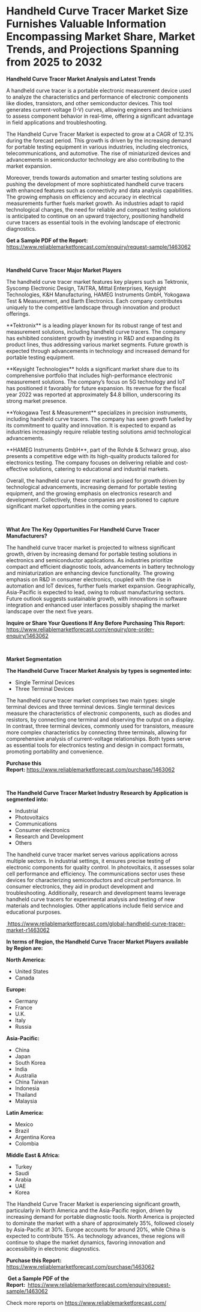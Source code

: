 <p><h1>Handheld Curve Tracer Market Size Furnishes Valuable Information Encompassing Market Share, Market Trends, and Projections Spanning from 2025 to 2032</h1></p><p><strong>Handheld Curve Tracer Market Analysis and Latest Trends</strong></p>
<p><p>A handheld curve tracer is a portable electronic measurement device used to analyze the characteristics and performance of electronic components like diodes, transistors, and other semiconductor devices. This tool generates current-voltage (I-V) curves, allowing engineers and technicians to assess component behavior in real-time, offering a significant advantage in field applications and troubleshooting.</p><p>The Handheld Curve Tracer Market is expected to grow at a CAGR of 12.3% during the forecast period. This growth is driven by the increasing demand for portable testing equipment in various industries, including electronics, telecommunications, and automotive. The rise of miniaturized devices and advancements in semiconductor technology are also contributing to the market expansion. </p><p>Moreover, trends towards automation and smarter testing solutions are pushing the development of more sophisticated handheld curve tracers with enhanced features such as connectivity and data analysis capabilities. The growing emphasis on efficiency and accuracy in electrical measurements further fuels market growth. As industries adapt to rapid technological changes, the need for reliable and compact testing solutions is anticipated to continue on an upward trajectory, positioning handheld curve tracers as essential tools in the evolving landscape of electronic diagnostics.</p></p>
<p><strong>Get a Sample PDF of the Report:&nbsp;</strong> <a href="https://www.reliablemarketforecast.com/enquiry/request-sample/1463062?utm_campaign=2255&utm_medium=2&utm_source=Github&utm_content=ia&utm_term=13022025&utm_id=handheld-curve-tracer">https://www.reliablemarketforecast.com/enquiry/request-sample/1463062</a></p>
<p>&nbsp;</p>
<p><strong>Handheld Curve Tracer Major Market Players</strong></p>
<p><p>The handheld curve tracer market features key players such as Tektronix, Syscomp Electronic Design, TAITRA, Mittal Enterprises, Keysight Technologies, K&H Manufacturing, HAMEG Instruments GmbH, Yokogawa Test & Measurement, and Barth Electronics. Each company contributes uniquely to the competitive landscape through innovation and product offerings.</p><p>**Tektronix** is a leading player known for its robust range of test and measurement solutions, including handheld curve tracers. The company has exhibited consistent growth by investing in R&D and expanding its product lines, thus addressing various market segments. Future growth is expected through advancements in technology and increased demand for portable testing equipment.</p><p>**Keysight Technologies** holds a significant market share due to its comprehensive portfolio that includes high-performance electronic measurement solutions. The company’s focus on 5G technology and IoT has positioned it favorably for future expansion. Its revenue for the fiscal year 2022 was reported at approximately $4.8 billion, underscoring its strong market presence.</p><p>**Yokogawa Test & Measurement** specializes in precision instruments, including handheld curve tracers. The company has seen growth fueled by its commitment to quality and innovation. It is expected to expand as industries increasingly require reliable testing solutions amid technological advancements.</p><p>**HAMEG Instruments GmbH**, part of the Rohde & Schwarz group, also presents a competitive edge with its high-quality products tailored for electronics testing. The company focuses on delivering reliable and cost-effective solutions, catering to educational and industrial markets.</p><p>Overall, the handheld curve tracer market is poised for growth driven by technological advancements, increasing demand for portable testing equipment, and the growing emphasis on electronics research and development. Collectively, these companies are positioned to capture significant market opportunities in the coming years.</p></p>
<p>&nbsp;</p>
<p><strong>What Are The Key Opportunities For Handheld Curve Tracer Manufacturers?</strong></p>
<p><p>The handheld curve tracer market is projected to witness significant growth, driven by increasing demand for portable testing solutions in electronics and semiconductor applications. As industries prioritize compact and efficient diagnostic tools, advancements in battery technology and miniaturization are enhancing device functionality. The growing emphasis on R&D in consumer electronics, coupled with the rise in automation and IoT devices, further fuels market expansion. Geographically, Asia-Pacific is expected to lead, owing to robust manufacturing sectors. Future outlook suggests sustainable growth, with innovations in software integration and enhanced user interfaces possibly shaping the market landscape over the next five years.</p></p>
<p><strong>Inquire or Share Your Questions If Any Before Purchasing This Report:</strong> <a href="https://www.reliablemarketforecast.com/enquiry/pre-order-enquiry/1463062?utm_campaign=2255&utm_medium=2&utm_source=Github&utm_content=ia&utm_term=13022025&utm_id=handheld-curve-tracer">https://www.reliablemarketforecast.com/enquiry/pre-order-enquiry/1463062</a></p>
<p>&nbsp;</p>
<p><strong>Market Segmentation</strong></p>
<p><strong>The Handheld Curve Tracer Market Analysis by types is segmented into:</strong></p>
<p><ul><li>Single Terminal Devices</li><li>Three Terminal Devices</li></ul></p>
<p><p>The handheld curve tracer market comprises two main types: single terminal devices and three terminal devices. Single terminal devices measure the characteristics of electronic components, such as diodes and resistors, by connecting one terminal and observing the output on a display. In contrast, three terminal devices, commonly used for transistors, measure more complex characteristics by connecting three terminals, allowing for comprehensive analysis of current-voltage relationships. Both types serve as essential tools for electronics testing and design in compact formats, promoting portability and convenience.</p></p>
<p><strong>Purchase this Report:&nbsp;</strong><a href="https://www.reliablemarketforecast.com/purchase/1463062?utm_campaign=2255&utm_medium=2&utm_source=Github&utm_content=ia&utm_term=13022025&utm_id=handheld-curve-tracer">https://www.reliablemarketforecast.com/purchase/1463062</a></p>
<p>&nbsp;</p>
<p><strong>The Handheld Curve Tracer Market Industry Research by Application is segmented into:</strong></p>
<p><ul><li>Industrial</li><li>Photovoltaics</li><li>Communications</li><li>Consumer electronics</li><li>Research and Development</li><li>Others</li></ul></p>
<p><p>The handheld curve tracer market serves various applications across multiple sectors. In industrial settings, it ensures precise testing of electronic components for quality control. In photovoltaics, it assesses solar cell performance and efficiency. The communications sector uses these devices for characterizing semiconductors and circuit performance. In consumer electronics, they aid in product development and troubleshooting. Additionally, research and development teams leverage handheld curve tracers for experimental analysis and testing of new materials and technologies. Other applications include field service and educational purposes.</p></p>
<p><a href="https://www.reliablemarketforecast.com/global-handheld-curve-tracer-market-r1463062?utm_campaign=2255&utm_medium=2&utm_source=Github&utm_content=ia&utm_term=13022025&utm_id=handheld-curve-tracer">&nbsp;https://www.reliablemarketforecast.com/global-handheld-curve-tracer-market-r1463062</a></p>
<p><strong>In terms of Region, the Handheld Curve Tracer Market Players available by Region are:</strong></p>
<p>
    <p> <strong> North America: </strong>
        <ul>
            <li>United States</li>
            <li>Canada</li>
        </ul>
        </p> 
    <p> <strong> Europe: </strong>
        <ul>
            <li>Germany</li>
            <li>France</li>
            <li>U.K.</li>
            <li>Italy</li>
            <li>Russia</li>
        </ul>
        </p> 
    <p> <strong> Asia-Pacific: </strong>
        <ul>
            <li>China</li>
            <li>Japan</li>
            <li>South Korea</li>
            <li>India</li>
            <li>Australia</li>
            <li>China Taiwan</li>
            <li>Indonesia</li>
            <li>Thailand</li>
            <li>Malaysia</li>
        </ul>
        </p> 
    <p> <strong> Latin America: </strong>
        <ul>
            <li>Mexico</li>
            <li>Brazil</li>
            <li>Argentina Korea</li>
            <li>Colombia</li>
        </ul>
        </p> 
    <p> <strong> Middle East & Africa: </strong>
        <ul>
            <li>Turkey</li>
            <li>Saudi</li>
            <li>Arabia</li>
            <li>UAE</li>
            <li>Korea</li>
        </ul>
    </p>
    </p>
<p><p>The Handheld Curve Tracer Market is experiencing significant growth, particularly in North America and the Asia-Pacific region, driven by increasing demand for portable diagnostic tools. North America is projected to dominate the market with a share of approximately 35%, followed closely by Asia-Pacific at 30%. Europe accounts for around 20%, while China is expected to contribute 15%. As technology advances, these regions will continue to shape the market dynamics, favoring innovation and accessibility in electronic diagnostics.</p></p>
<p><strong>Purchase this Report: </strong><a href="https://www.reliablemarketforecast.com/purchase/1463062?utm_campaign=2255&utm_medium=2&utm_source=Github&utm_content=ia&utm_term=13022025&utm_id=handheld-curve-tracer">https://www.reliablemarketforecast.com/purchase/1463062</a></p>
<p>&nbsp;<strong>Get a Sample PDF of the Report:&nbsp;&nbsp;</strong><a href="https://www.reliablemarketforecast.com/enquiry/request-sample/1463062?utm_campaign=2255&utm_medium=2&utm_source=Github&utm_content=ia&utm_term=13022025&utm_id=handheld-curve-tracer">https://www.reliablemarketforecast.com/enquiry/request-sample/1463062</a></p>
<p><strong></strong></p>
<p>Check more reports on <a href="https://www.reliablemarketforecast.com/?utm_campaign=2255&utm_medium=2&utm_source=Github&utm_content=ia&utm_term=13022025&utm_id=handheld-curve-tracer">https://www.reliablemarketforecast.com/</a></p>